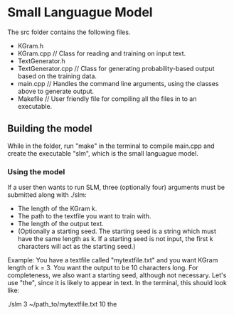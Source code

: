 # Small Languague Model
The src folder contains the following files. 

* KGram.h
* KGram.cpp // Class for reading and training on input text.
* TextGenerator.h
* TextGenerator.cpp // Class for generating probability-based output based on the training data. 
* main.cpp // Handles the command line arguments, using the classes above to generate output. 
* Makefile // User friendly file for compiling all the files in to an executable. 

## Building the model
While in the folder, run "make" in the terminal to compile main.cpp and create the executable "slm", which is the small languague model.

### Using the model
If a user then wants to run SLM, three (optionally four) arguments must be submitted along with ./slm: 

* The length of the KGram k. 
* The path to the textfile you want to train with.
* The length of the output text.
* (Optionally a starting seed. The starting seed is a string which must have the same length as k. 
If a starting seed is not input, the first k characters will act as the starting seed.)

Example: You have a textfile called "mytextfile.txt" and you want KGram length of k = 3. You want the output to be 10 characters long. 
For completeness, we also want a starting seed, although not necessary. Let's use "the", since it is likely to appear in text.
In the terminal, this should look like:

./slm 3 ~/path_to/mytextfile.txt 10 the

